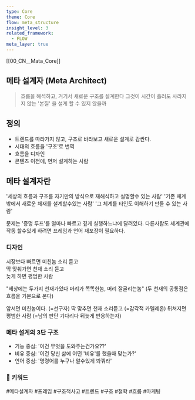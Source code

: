 ```yaml
---
type: Core
theme: Core
flow: meta_structure
insight_level: 3
related_framework:
  - FLOW
meta_layer: true
---
```


[[00_CN__Mata_Core]]

## 메타 설계자 (Meta Architect)

> 흐름을 해석하고, 거기서 새로운 구조를 설계한다
> 그것이 시간이 흘러도 사라지지 않는 '본질' 을 설계 할 수 있지 않을까

## 정의
- 트렌드를 따라가지 않고, 구조로 바라보고 새로운 설계로 감싼다.
- 시대의 흐름을 '구조'로 번역
- 흐름을 디자인
- 콘텐츠 이전에, 먼저 설계하는 사람

## **메타 설계자란**

'세상의 흐름과 구조를 자기만의 방식으로 재해석하고 설명할수 있는 사람'
'기존 체계 밖에서 새로운 체재를 설계할수있는 사람'
'그 체계를 타인도 이해하기 만들 수 있는 사람'

문제는 '증명 루프'를 얼마나 빠르고 깊게 실행하느냐에 달려있다.
다른사람도 세계관에 작동 할수있게 하려면
프레임과 언어 재포장이 필요하다.

### 디자인
시장보다 빠르면 미친놈 소리 듣고  
딱 맞춰가면 천재 소리 듣고  
늦게 하면 평범한 사람

"세상에는 두가지 천재가있다 머리가 똑똑한놈, 머리 잘굴리는놈"
(두 천재의 공통점은 흐름을 기본으로 본다)

앞서면 미친놈이다. (=선구자)
딱 맞추면 천재 소리듣고 (=감각적 카멜레온)
뒤쳐지면 평범한 사람 (=남의 판단 기다리다 뒤늦게 반응하는자)

### **메타 설계의 3단 구조**
- 기능 중심: '이건 무엇을 도와주는건가요??'
- 비유 중심: '이건 당신 삶에 어떤 '비유'를 했을때 맞는가?'
- 언어 중심: '명령어를 누구나 알수있게 봐꿔라'
### 📌 키워드
#메타설계자 #프레임 #구조적사고
#트렌드 #구조 #철학 #흐름 #마케팅
